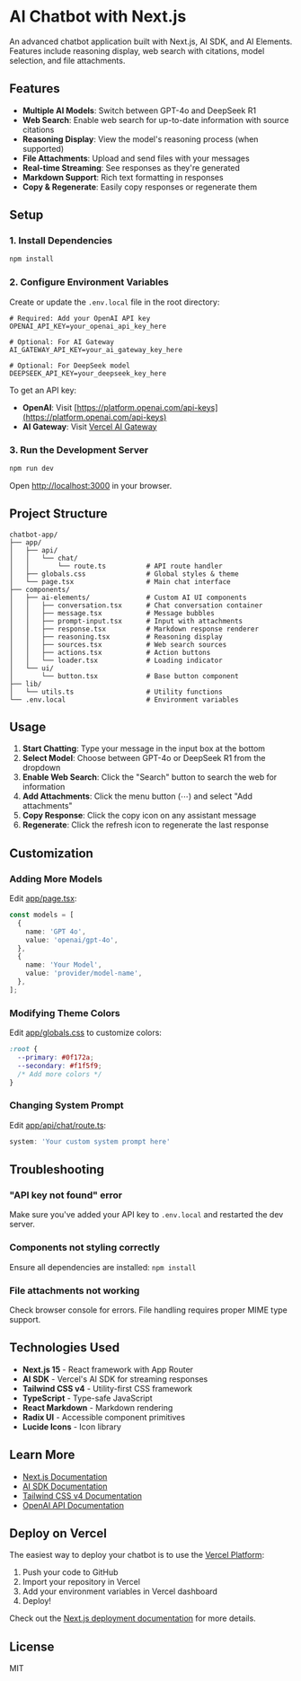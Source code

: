 # AI Chatbot with Next.js

An advanced chatbot application built with Next.js, AI SDK, and AI Elements. Features include reasoning display, web search with citations, model selection, and file attachments.

## Features

- **Multiple AI Models**: Switch between GPT-4o and DeepSeek R1
- **Web Search**: Enable web search for up-to-date information with source citations
- **Reasoning Display**: View the model's reasoning process (when supported)
- **File Attachments**: Upload and send files with your messages
- **Real-time Streaming**: See responses as they're generated
- **Markdown Support**: Rich text formatting in responses
- **Copy & Regenerate**: Easily copy responses or regenerate them

## Setup

### 1. Install Dependencies

```bash
npm install
```

### 2. Configure Environment Variables

Create or update the `.env.local` file in the root directory:

```env
# Required: Add your OpenAI API key
OPENAI_API_KEY=your_openai_api_key_here

# Optional: For AI Gateway
AI_GATEWAY_API_KEY=your_ai_gateway_key_here

# Optional: For DeepSeek model
DEEPSEEK_API_KEY=your_deepseek_key_here
```

To get an API key:
- **OpenAI**: Visit [https://platform.openai.com/api-keys](https://platform.openai.com/api-keys)
- **AI Gateway**: Visit [Vercel AI Gateway](https://vercel.com/ai/api-keys)

### 3. Run the Development Server

```bash
npm run dev
```

Open [http://localhost:3000](http://localhost:3000) in your browser.

## Project Structure

```
chatbot-app/
├── app/
│   ├── api/
│   │   └── chat/
│   │       └── route.ts          # API route handler
│   ├── globals.css               # Global styles & theme
│   └── page.tsx                  # Main chat interface
├── components/
│   ├── ai-elements/              # Custom AI UI components
│   │   ├── conversation.tsx      # Chat conversation container
│   │   ├── message.tsx           # Message bubbles
│   │   ├── prompt-input.tsx      # Input with attachments
│   │   ├── response.tsx          # Markdown response renderer
│   │   ├── reasoning.tsx         # Reasoning display
│   │   ├── sources.tsx           # Web search sources
│   │   ├── actions.tsx           # Action buttons
│   │   └── loader.tsx            # Loading indicator
│   └── ui/
│       └── button.tsx            # Base button component
├── lib/
│   └── utils.ts                  # Utility functions
└── .env.local                    # Environment variables
```

## Usage

1. **Start Chatting**: Type your message in the input box at the bottom
2. **Select Model**: Choose between GPT-4o or DeepSeek R1 from the dropdown
3. **Enable Web Search**: Click the "Search" button to search the web for information
4. **Add Attachments**: Click the menu button (⋯) and select "Add attachments"
5. **Copy Response**: Click the copy icon on any assistant message
6. **Regenerate**: Click the refresh icon to regenerate the last response

## Customization

### Adding More Models

Edit [app/page.tsx](app/page.tsx:48-57):

```typescript
const models = [
  {
    name: 'GPT 4o',
    value: 'openai/gpt-4o',
  },
  {
    name: 'Your Model',
    value: 'provider/model-name',
  },
];
```

### Modifying Theme Colors

Edit [app/globals.css](app/globals.css) to customize colors:

```css
:root {
  --primary: #0f172a;
  --secondary: #f1f5f9;
  /* Add more colors */
}
```

### Changing System Prompt

Edit [app/api/chat/route.ts](app/api/chat/route.ts:30):

```typescript
system: 'Your custom system prompt here'
```

## Troubleshooting

### "API key not found" error
Make sure you've added your API key to `.env.local` and restarted the dev server.

### Components not styling correctly
Ensure all dependencies are installed: `npm install`

### File attachments not working
Check browser console for errors. File handling requires proper MIME type support.

## Technologies Used

- **Next.js 15** - React framework with App Router
- **AI SDK** - Vercel's AI SDK for streaming responses
- **Tailwind CSS v4** - Utility-first CSS framework
- **TypeScript** - Type-safe JavaScript
- **React Markdown** - Markdown rendering
- **Radix UI** - Accessible component primitives
- **Lucide Icons** - Icon library

## Learn More

- [Next.js Documentation](https://nextjs.org/docs)
- [AI SDK Documentation](https://sdk.vercel.ai/docs)
- [Tailwind CSS v4 Documentation](https://tailwindcss.com/docs)
- [OpenAI API Documentation](https://platform.openai.com/docs)

## Deploy on Vercel

The easiest way to deploy your chatbot is to use the [Vercel Platform](https://vercel.com/new):

1. Push your code to GitHub
2. Import your repository in Vercel
3. Add your environment variables in Vercel dashboard
4. Deploy!

Check out the [Next.js deployment documentation](https://nextjs.org/docs/app/building-your-application/deploying) for more details.

## License

MIT
